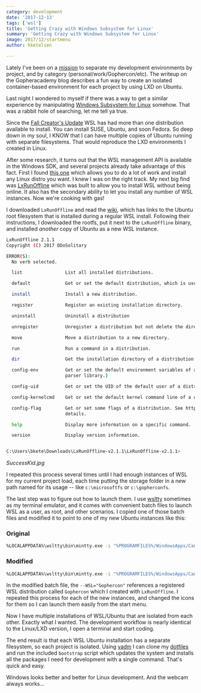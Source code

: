 ```yaml
---
category: development
date: '2017-12-13'
tags: ['wsl']
title: 'Getting Crazy with Windows Subsystem for Linux'
summary: 'Getting Crazy with Windows Subsystem for Linux'
image: 2017/12/startmenu
author: bketelsen

---
```


Lately I've been on a [mission](https://blog.gopheracademy.com/advent-2017/repeatable-isolated-dev-environments/) to separate my development environments by project, and by category (personal/work/Gophercon/etc). The writeup on the Gopheracademy blog describes a fun way to create an isolated container-based environment for each project by using LXD on Ubuntu.

Last night I wondered to myself if there was a way to get a similar experience by manipulating [Windows Subsystem for Linux](https://docs.microsoft.com/en-us/windows/wsl/faq) somehow. That was a rabbit hole of searching, let me tell ya true.

Since the [Fall Creator's Update](http://www.zdnet.com/article/windows-subsystem-for-linux-graduates-in-windows-10-fall-creators-update/) WSL has had more than one distribution available to install. You can install SUSE, Ubuntu, and soon Fedora. So deep down in my soul, I KNOW that I can have multiple copies of Ubuntu running with separate filesystems. That would reproduce the LXD environments I created in Linux.

After some research, it turns out that the WSL management API is available in the Windows SDK, and several projects already take advantage of this fact. First I found [this one](https://github.com/yuk7/WSL-DistroLauncher) which allows you to do a lot of work and install any Linux distro you want. I knew I was on the right track. My next big find was [LxRunOffline](https://github.com/DDoSolitary/LxRunOffline) which was built to allow you to install WSL without being online. It also has the secondary ability to let you install any number of WSL instances. Now we're cooking with gas!

I downloaded `LxRunOffline` and read the [wiki](https://github.com/DDoSolitary/LxRunOffline/wiki/Ubuntu), which has links to the Ubuntu root filesystem that is installed during a regular WSL install. Following their instructions, I downloaded the rootfs, put it next to the `LxRunOffline` binary, and installed _another_ copy of Ubuntu as a new WSL instance.

```bash
LxRunOffline 2.1.1
Copyright (C) 2017 DDoSolitary

ERROR(S):
  No verb selected.

  list                List all installed distributions.

  default             Get or set the default distribution, which is used by bash.exe.

  install             Install a new distribution.

  register            Register an existing installation directory.

  uninstall           Uninstall a distribution

  unregister          Unregister a distribution but not delete the directory containing it.

  move                Move a distribution to a new directory.

  run                 Run a command in a distribution.

  dir                 Get the installation directory of a distribution.

  config-env          Get or set the default environment variables of a distribution. (Currently unusable because of a problem of the command line
                      parser library.)

  config-uid          Get or set the UID of the default user of a distribution.

  config-kernelcmd    Get or set the default kernel command line of a distribution.

  config-flag         Get or set some flags of a distribution. See https://msdn.microsoft.com/en-us/library/windows/desktop/mt826872(v=vs.85).aspx for
                      details.

  help                Display more information on a specific command.

  version             Display version information.


C:\Users\bkete\Downloads\LxRunOffline-v2.1.1\LxRunOffline-v2.1.1>
```

_SuccessKid.jpg_

I repeated this process several times until I had enough instances of WSL for my current project load, each time putting the storage folder in a new path named for its usage -- like `c:\microsoftfs` or `c:\gopherconfs`.

The last step was to figure out how to launch them. I use [wsltty](https://github.com/mintty/wsltty) sometimes as my terminal emulator, and it comes with convenient batch files to launch WSL as a user, as root, and other scenarios. I copied one of those batch files and modified it to point to one of my new Ubuntu instances like this:

### Original

```bash
%LOCALAPPDATA%\wsltty\bin\mintty.exe -i "%PROGRAMFILES%/WindowsApps/CanonicalGroupLimited.UbuntuonWindows_1604.2017.922.0_x64__79rhkp1fndgsc/images/icon.ico" --WSL= -h err --configdir="%APPDATA%\wsltty"  -~
```

### Modified

```bash
%LOCALAPPDATA%\wsltty\bin\mintty.exe -i "%PROGRAMFILES%/WindowsApps/CanonicalGroupLimited.UbuntuonWindows_1604.2017.922.0_x64__79rhkp1fndgsc/images/icon.ico" --WSL="Gophercon" -h err --configdir="%APPDATA%\wsltty"  -~
```

In the modified batch file, the `--WSL="Gophercon"` references a registered WSL distribution called `Gophercon` which I created with `LxRunOffline`. I repeated this process for each of the new instances, and changed the icons for them so I can launch them easily from the start menu.

Now I have multiple installations of WSL/Ubuntu that are isolated from each other. Exactly what I wanted. The development workflow is nearly identical to the Linux/LXD version, I open a terminal and start coding.

The end result is that each WSL Ubuntu installation has a separate filesystem, so each project is isolated. Using [yadm](https://thelocehiliosan.github.io/yadm/) I can clone my [dotfiles](https://github.com/bketelsen/dotfiles) and run the included `bootstrap` script which updates the system and installs all the packages I need for development with a single command. That's quick and easy.

Windows looks better and better for Linux development. And the webcam always works...
